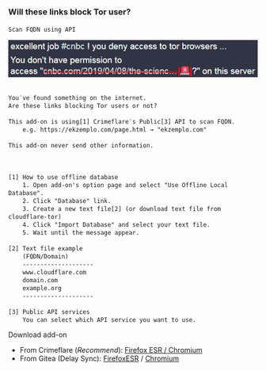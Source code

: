 ### Will these links block Tor user?

`Scan FQDN using API`

![](../image/isatpreview.jpg)


```

You′ve found something on the internet.
Are these links blocking Tor users or not?
 
This add-on is using[1] Crimeflare′s Public[3] API to scan FQDN.
	e.g. https://ekzemplo.com/page.html → "ekzemplo.com"

This add-on never send other information.



[1] How to use offline database
	1. Open add-on's option page and select "Use Offline Local Database".
	2. Click "Database" link.
	3. Create a new text file[2] (or download text file from cloudflare-tor)
	4. Click "Import Database" and select your text file.
	5. Wait until the message appear.

[2] Text file example
	(FQDN/Domain)
	--------------------
	www.cloudflare.com
	domain.com
	example.org
	--------------------

[3] Public API services
	You can select which API service you want to use.

```
 

Download add-on
- From Crimeflare (_Recommend_): [Firefox ESR / Chromium](https://cfe.nnpaefp7pkadbxxkhz2agtbv2a4g5sgo2fbmv3i7czaua354334uqqad.onion/)
- From Gitea (Delay Sync): [FirefoxESR](https://codeberg.org/crimeflare/cloudflare-tor/raw/branch/master/addons/releases/isat.xpi) / [Chromium](https://codeberg.org/crimeflare/cloudflare-tor/raw/branch/master/addons/releases/isat.crx)
